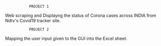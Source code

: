                PROJECT 1 

 Web scraping and Displayng the status of 
 Corona cases across INDIA from Ndtv's
 Covid19 tracker site.

               PROJECT 2 
 
 Mapping the user input given to the GUI 
 into the Excel sheet.
